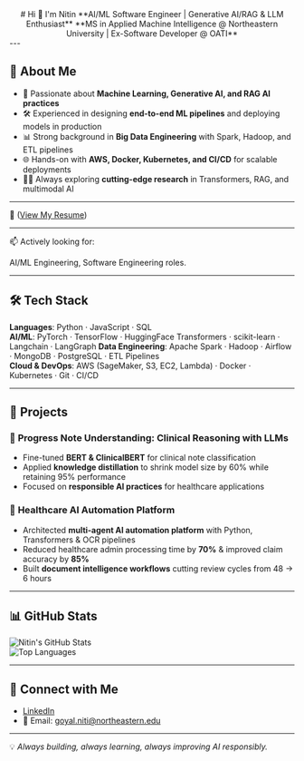 <div align="center">
# Hi 👋 I'm Nitin
**AI/ML Software Engineer | Generative AI/RAG & LLM Enthusiast** 
**MS in Applied Machine Intelligence @ Northeastern University  | Ex-Software Developer @ OATI**
</div>
---

## 🚀 About Me  
- 🤖 Passionate about **Machine Learning, Generative AI, and RAG AI practices**  
- 🛠️ Experienced in designing **end-to-end ML pipelines** and deploying models in production  
- 📊 Strong background in **Big Data Engineering** with Spark, Hadoop, and ETL pipelines  
- 🌐 Hands-on with **AWS, Docker, Kubernetes, and CI/CD** for scalable deployments  
- 🧑‍🏫 Always exploring **cutting-edge research** in Transformers, RAG, and multimodal AI

---

📄 ([View My Resume](https://drive.google.com/file/d/1_-DA10RUhfj8ZuwoaTWpMYMJjA2N_ukI/view?usp=drive_link))

---

📫 Actively looking for:

AI/ML Engineering, Software Engineering roles.

---

## 🛠️ Tech Stack  

**Languages**: Python · JavaScript · SQL  
**AI/ML**: PyTorch · TensorFlow · HuggingFace Transformers · scikit-learn · Langchain · LangGraph 
**Data Engineering**: Apache Spark · Hadoop · Airflow · MongoDB · PostgreSQL · ETL Pipelines  
**Cloud & DevOps**: AWS (SageMaker, S3, EC2, Lambda) · Docker · Kubernetes · Git · CI/CD  

---

## 🔬 Projects  

### 🏥 **Progress Note Understanding: Clinical Reasoning with LLMs**  
- Fine-tuned **BERT & ClinicalBERT** for clinical note classification  
- Applied **knowledge distillation** to shrink model size by 60% while retaining 95% performance  
- Focused on **responsible AI practices** for healthcare applications 

### 🤖 **Healthcare AI Automation Platform**
- Architected **multi-agent AI automation platform** with Python, Transformers & OCR pipelines  
- Reduced healthcare admin processing time by **70%** & improved claim accuracy by **85%**  
- Built **document intelligence workflows** cutting review cycles from 48 → 6 hours

---

## 📊 GitHub Stats  

![Nitin's GitHub Stats](https://github-readme-stats.vercel.app/api?username=nitin3150&show_icons=true&theme=radical)  
![Top Languages](https://github-readme-stats.vercel.app/api/top-langs/?username=nitin3150&layout=compact&theme=radical)

---

## 🤝 Connect with Me  
- [LinkedIn](https://www.linkedin.com/in/nitin-k-goyal)  
- 📧 Email: goyal.niti@northeastern.edu 

---

💡 *Always building, always learning, always improving AI responsibly.*
